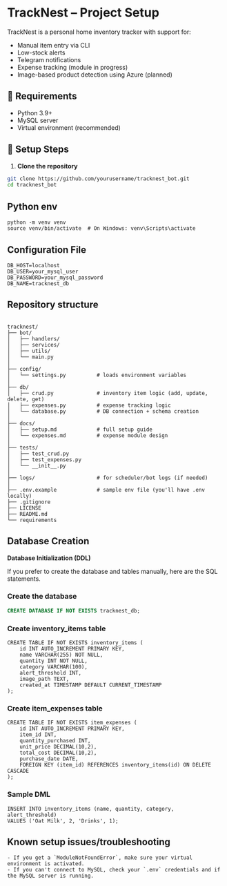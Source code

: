 # TrackNest – Project Setup

TrackNest is a personal home inventory tracker with support for:
- Manual item entry via CLI
- Low-stock alerts
- Telegram notifications
- Expense tracking (module in progress)
- Image-based product detection using Azure (planned)



## 🔧 Requirements

- Python 3.9+
- MySQL server
- Virtual environment (recommended)

## 🚀 Setup Steps

1. **Clone the repository**

```bash
git clone https://github.com/yourusername/tracknest_bot.git
cd tracknest_bot
```

## **Python env**

```
python -m venv venv
source venv/bin/activate  # On Windows: venv\Scripts\activate
```

## **Configuration File**

```
DB_HOST=localhost
DB_USER=your_mysql_user
DB_PASSWORD=your_mysql_password
DB_NAME=tracknest_db
```

## **Repository structure**

```

tracknest/
├── bot/
│   ├── handlers/
│   ├── services/
│   ├── utils/
│   └── main.py
│
├── config/
│   └── settings.py          # loads environment variables
│
├── db/
│   ├── crud.py              # inventory item logic (add, update, delete, get)
│   ├── expenses.py          # expense tracking logic
│   └── database.py          # DB connection + schema creation
│
├── docs/
│   ├── setup.md             # full setup guide
│   └── expenses.md          # expense module design
│
├── tests/
│   ├── test_crud.py
│   ├── test_expenses.py
│   └── __init__.py
│
├── logs/                    # for scheduler/bot logs (if needed)
│
├── .env.example             # sample env file (you'll have .env locally)
├── .gitignore
├── LICENSE
├── README.md
└── requirements
```

## **Database Creation**

**Database Initialization (DDL)**

If you prefer to create the database and tables manually, here are the SQL statements.

### Create the database

```sql
CREATE DATABASE IF NOT EXISTS tracknest_db;

```

### Create inventory_items table

```
CREATE TABLE IF NOT EXISTS inventory_items (
    id INT AUTO_INCREMENT PRIMARY KEY,
    name VARCHAR(255) NOT NULL,
    quantity INT NOT NULL,
    category VARCHAR(100),
    alert_threshold INT,
    image_path TEXT,
    created_at TIMESTAMP DEFAULT CURRENT_TIMESTAMP
);

```

### Create item_expenses table

```
CREATE TABLE IF NOT EXISTS item_expenses (
    id INT AUTO_INCREMENT PRIMARY KEY,
    item_id INT,
    quantity_purchased INT,
    unit_price DECIMAL(10,2),
    total_cost DECIMAL(10,2),
    purchase_date DATE,
    FOREIGN KEY (item_id) REFERENCES inventory_items(id) ON DELETE CASCADE
);

```

### Sample DML

```
INSERT INTO inventory_items (name, quantity, category, alert_threshold)
VALUES ('Oat Milk', 2, 'Drinks', 1);
```



## Known setup issues/troubleshooting

```
- If you get a `ModuleNotFoundError`, make sure your virtual environment is activated.
- If you can't connect to MySQL, check your `.env` credentials and if the MySQL server is running.
```


